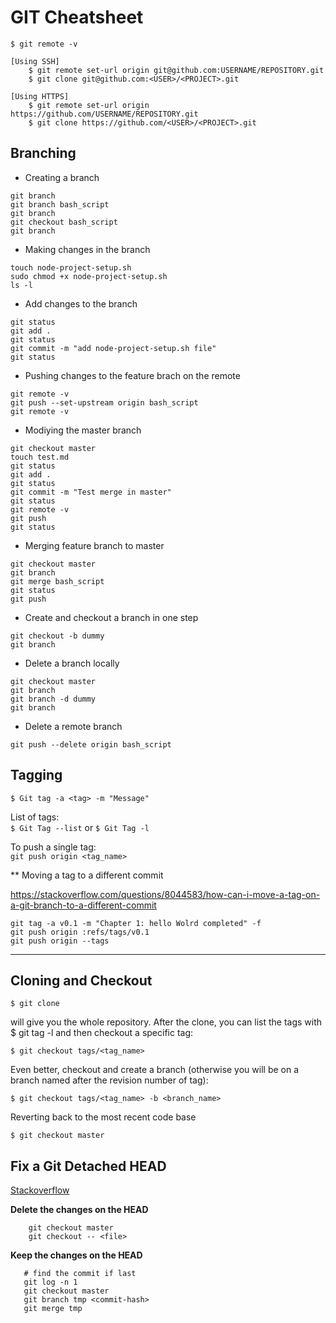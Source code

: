 # GIT Cheatsheet

```
$ git remote -v

[Using SSH] 
    $ git remote set-url origin git@github.com:USERNAME/REPOSITORY.git 
    $ git clone git@github.com:<USER>/<PROJECT>.git

[Using HTTPS]  
    $ git remote set-url origin https://github.com/USERNAME/REPOSITORY.git
    $ git clone https://github.com/<USER>/<PROJECT>.git
```

## Branching
- Creating a branch
```
git branch
git branch bash_script
git branch
git checkout bash_script
git branch
```
- Making changes in the branch
```
touch node-project-setup.sh
sudo chmod +x node-project-setup.sh
ls -l
```
- Add changes to the branch
```
git status
git add .
git status
git commit -m "add node-project-setup.sh file"
git status
```
- Pushing changes to the feature brach on the remote
```
git remote -v
git push --set-upstream origin bash_script
git remote -v
```
- Modiying the master branch
```
git checkout master
touch test.md
git status
git add .
git status
git commit -m "Test merge in master"
git status
git remote -v
git push
git status
```
- Merging feature branch to master
```
git checkout master
git branch
git merge bash_script
git status
git push
```
- Create and checkout a branch in one step
```
git checkout -b dummy
git branch
```
- Delete a branch locally
```
git checkout master
git branch
git branch -d dummy
git branch
```
- Delete a remote branch
```
git push --delete origin bash_script
```
## Tagging

`$ Git tag -a <tag> -m "Message"`  

List of tags:  
`$ Git Tag --list`
or
`$ Git Tag -l`

To push a single tag:  
`git push origin <tag_name>`

** Moving a tag to a different commit

https://stackoverflow.com/questions/8044583/how-can-i-move-a-tag-on-a-git-branch-to-a-different-commit

```
git tag -a v0.1 -m "Chapter 1: hello Wolrd completed" -f
git push origin :refs/tags/v0.1
git push origin --tags
```

***

## Cloning and Checkout

`$ git clone`  

will give you the whole repository.
After the clone, you can list the tags with $ git tag -l and then checkout a specific tag:  

`$ git checkout tags/<tag_name>`  

Even better, checkout and create a branch (otherwise you will be on a branch named after the revision number of tag):

`$ git checkout tags/<tag_name> -b <branch_name>`

Reverting back to the most recent code base

`$ git checkout master`


## Fix a Git Detached HEAD

[Stackoverflow](https://stackoverflow.com/questions/10228760/fix-a-git-detached-head)

**Delete the changes on the HEAD**

```
    git checkout master
    git checkout -- <file>
```

**Keep the changes on the HEAD**

```
   # find the commit if last
   git log -n 1
   git checkout master
   git branch tmp <commit-hash>
   git merge tmp 
```




